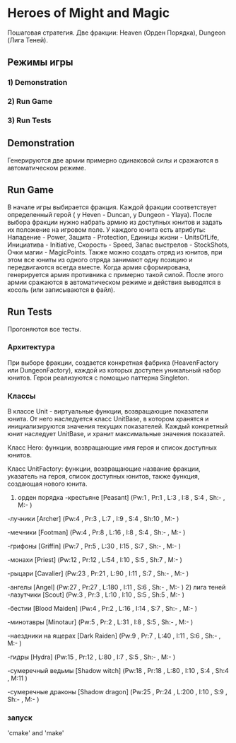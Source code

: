 # Heroes of Might and Magic
Пошаговая стратегия. Две фракции: Heaven (Орден Порядка), Dungeon (Лига Теней). 

## Режимы игры
### 1) Demonstration
### 2) Run Game
### 3) Run Tests


## Demonstration
Генерируются две армии примерно одинаковой силы и сражаются в автоматическом режиме.


## Run Game
В начале игры выбирается фракция. Каждой фракции соответствует определенный герой ( у Heven - Duncan, у Dungeon - Ylaya). После выбора фракции нужно набрать армию из доступных юнитов и задать их положение на игровом поле.
У каждого юнита есть атрибуты: Нападение - Power, Защита - Protection, Единицы жизни - UnitsOfLife, Инициатива - Initiative, Скорость - Speed, Запас выстрелов - StockShots, Очки магии - MagicPoints.
Также можно создать отряд из юнитов, при этом все юниты из одного отряда занимают одну позицию и передвигаются всегда вместе.
Когда армия сформирована, генерируется армия противника с примерно такой силой. После этого армии сражаются в автоматическом режиме и действия выводятся в косоль (или записываются в файл).

## Run Tests
Прогоняются все тесты.


### Архитектура
При выборе фракции, создается конкретная фабрика (HeavenFactory или DungeonFactory), каждой из которых доступен уникальный набор юнитов. Герои реализуются с помощью паттерна Singleton. 

### Классы
В классе Unit - виртуальные функции, возвращающие показатели юнита. От него наследуется класс UnitBase, в котором хранятся и инициализируются значения текущих показателей. Каждый конкретный юнит наследует UnitBase, и хранит максимальные значения показатей.

Класс Hero: функции, возвращающие имя героя и список доступных юнитов. 

Класс UnitFactory: функции, возвращающие название фракции, указатель на героя, список доступных юнитов, также функция, создающая нового юнита. 

1) орден порядка
-крестьяне     [Peasant]     (Pw:1 , Pr:1 , L:3 , I:8 , S:4 , Sh:- , M:- )

-лучники     [Archer]     (Pw:4 , Pr:3 , L:7 , I:9 , S:4 , Sh:10 , M:- )

-мечники     [Footman]     (Pw:4 , Pr:8 , L:16 , I:8 , S:4 , Sh:- , M:- )

-грифоны     [Griffin]     (Pw:7 , Pr:5 , L:30 , I:15 , S:7 , Sh:- , M:- )

-монахи     [Priest]     (Pw:12 , Pr:12 , L:54 , I:10 , S:5 , Sh:7 , M:- )

-рыцари     [Cavalier]     (Pw:23 , Pr:21 , L:90 , I:11 , S:7 , Sh:- , M:- )

-ангелы     [Angel]        (Pw:27 , Pr:27 , L:180 , I:11 , S:6 , Sh:- , M:- )
2) лига теней
-лазутчики         [Scout]        (Pw:3 , Pr:3 , L:10 , I:10 , S:5 , Sh:5 , M:- )

-бестии         [Blood Maiden]    (Pw:4 , Pr:2 , L:16 , I:14 , S:7 , Sh:- , M:- )

-минотавры         [Minotaur]    (Pw:5 , Pr:2 , L:31 , I:8 , S:5 , Sh:- , M:- )

-наездники на ящерах     [Dark Raiden]    (Pw:9 , Pr:7 , L:40 , I:11 , S:6 , Sh:- , M:- )

-гидры             [Hydra]        (Pw:15 , Pr:12 , L:80 , I:7 , S:5 , Sh:- , M:- )

-сумеречный ведьмы     [Shadow witch]    (Pw:18 , Pr:18 , L:80 , I:10 , S:4 , Sh:4 , M:11 )

-сумеречные драконы     [Shadow dragon]    (Pw:25 , Pr:24 , L:200 , I:10 , S:9 , Sh:- , M:- )

### запуск
'cmake' and 'make'

